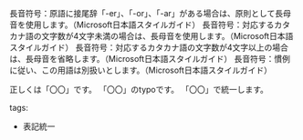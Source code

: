 長音符号：原語に接尾辞「-er」、「-or」、「-ar」がある場合は、原則として長母音を使用します。（Microsoft日本語スタイルガイド）
長音符号：対応するカタカナ語の文字数が4文字未満の場合は、長母音を使用します。（Microsoft日本語スタイルガイド）
長音符号：対応するカタカナ語の文字数が4文字以上の場合は、長母音を省略します。（Microsoft日本語スタイルガイド）
長音符号：慣例に従い、この用語は別扱いとします。（Microsoft日本語スタイルガイド）

正しくは「〇〇」です。
「〇〇」のtypoです。
「〇〇」で統一します。




tags:
  - 表記統一
